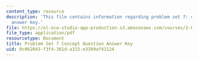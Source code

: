 ```yaml
---
content_type: resource
description: 'This file contains information regarding problem set 7: concept question
  answer key.'
file: https://ol-ocw-studio-app-production.s3.amazonaws.com/courses/2-003sc-engineering-dynamics-fall-2011/0c062043f3f4361da315e3399af41124_MIT_2.003SCF11_pset7CoSol.pdf
file_type: application/pdf
resourcetype: Document
title: Problem Set 7 Concept Question Answer Key
uid: 0c062043-f3f4-361d-a315-e3399af41124
---
```

